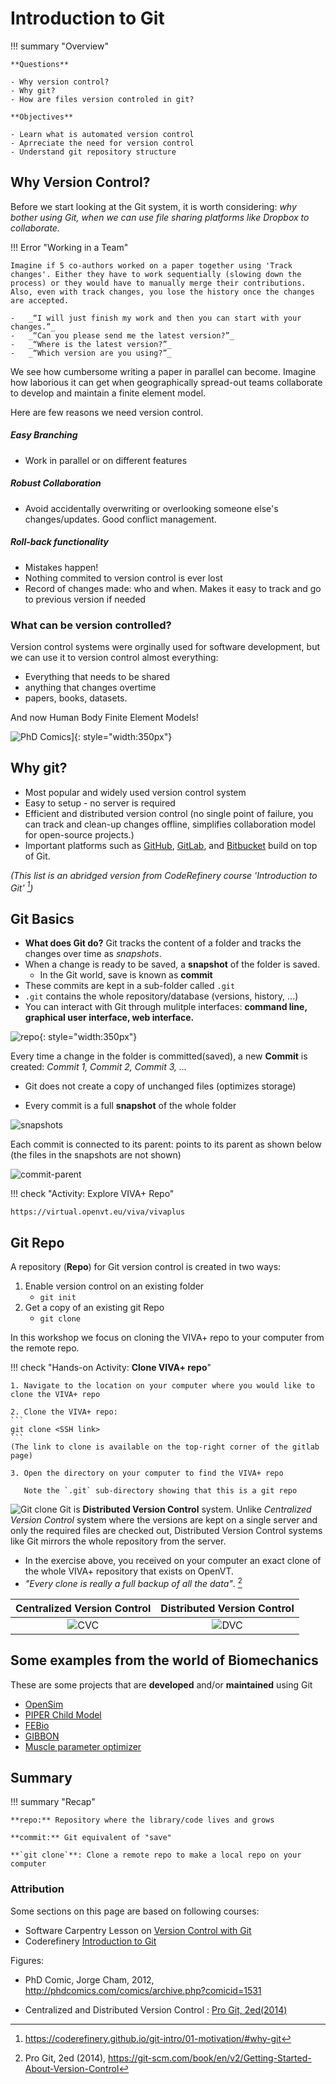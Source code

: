 # **Introduction to Git**

!!! summary "Overview" 

    **Questions**

    - Why version control?
    - Why git?
    - How are files version controled in git?
  
    **Objectives** 
  
    - Learn what is automated version control
    - Aprreciate the need for version control
    - Understand git repository structure
   
## **Why Version Control?**

Before we start looking at the Git system, it is worth considering: _why bother using Git, when we can use file sharing platforms like Dropbox to collaborate._

!!! Error "Working in a Team"

    Imagine if 5 co-authors worked on a paper together using 'Track changes'. Either they have to work sequentially (slowing down the process) or they would have to manually merge their contributions. Also, even with track changes, you lose the history once the changes are accepted. 
     
    -   _“I will just finish my work and then you can start with your changes.”_
    -   _“Can you please send me the latest version?”_
    -   _“Where is the latest version?”_
    -   _“Which version are you using?”_

We see how cumbersome writing a paper in parallel can become. Imagine how laborious it can get when geographically spread-out teams collaborate to develop and maintain a finite element model.

Here are few reasons we need version control.

##### Easy Branching

- Work in parallel or on different features

##### Robust Collaboration

- Avoid accidentally overwriting or overlooking someone else's changes/updates. Good conflict management.

##### Roll-back functionality 

- Mistakes happen!
- Nothing commited to version control is ever lost
- Record of changes made: who and when. Makes it easy to track and go to previous version if needed
  
### What can be version controlled?

Version control systems were orginally used for software development, but we can use it to version control almost everything:

- Everything that needs to be shared
- anything that changes overtime
- papers, books, datasets.

And now Human Body Finite Element Models!

![PhD Comics](img/phd-comic-VC.gif#center)]{: style="width:350px"}

## **Why git?** 

- Most popular and widely used version control system
- Easy to setup - no server is required
- Efficient and distributed version control (no single point of failure, you can track and clean-up changes offline, simplifies collaboration model for open-source projects.)
- Important platforms such as [GitHub](https://github.com), [GitLab](https://gitlab.com), and [Bitbucket](https://bitbucket.org) build on top of Git.

_(This list is an abridged version from CodeRefinery course 'Introduction to Git' [^2])_
[^2]: https://coderefinery.github.io/git-intro/01-motivation/#why-git

## **Git Basics**

- **What does Git do?** Git tracks the content of a folder and tracks the changes over time as _snapshots_.
- When a change is ready to be saved, a **snapshot** of the folder is saved.
  - In the Git world, save is known as **commit**
- These commits are kept in a sub-folder called `.git`
- `.git` contains the whole repository/database (versions, history, ...)
- You can interact with Git through mulitple interfaces: **command line, graphical user interface, web interface.**

![repo](img/repo_vivaplus.png#center){: style="width:350px"}

Every time a change in the folder is committed(saved), a new **Commit** is created: _Commit 1, Commit 2, Commit 3, ..._

- Git does not create a copy of unchanged files (optimizes storage)

- Every commit is a full **snapshot** of the whole folder

![snapshots](img/snapshots.png)

Each commit is connected to its parent: points to its parent as shown below (the files in the snapshots are not shown)

![commit-parent](img/commit-parent.png)

!!! check "Activity: Explore VIVA+ Repo"

    https://virtual.openvt.eu/viva/vivaplus

## **Git Repo**

A repository (**Repo**) for Git version control is created in two ways:

1. Enable version control on an existing folder
    - `git init`
2. Get a copy of an existing git Repo
    - `git clone`

In this workshop we focus on cloning the VIVA+ repo to your computer from the remote repo.

!!! check "Hands-on Activity: **Clone VIVA+ repo**" 
    
    1. Navigate to the location on your computer where you would like to clone the VIVA+ repo
   
    2. Clone the VIVA+ repo: 
    ```
    git clone <SSH link>
    ```
    (The link to clone is available on the top-right corner of the gitlab page)

    3. Open the directory on your computer to find the VIVA+ repo 
   
       Note the `.git` sub-directory showing that this is a git repo

![Git clone](img/git-clone_1.png)
Git is **Distributed Version Control** system. Unlike _Centralized Version Control_ system where the versions are kept on a single server and only the required files are checked out, Distributed Version Control systems like Git mirrors the whole repository from the server.

- In the exercise above, you received on your computer an exact clone of the whole VIVA+ repository that exists on OpenVT. 
- _"Every clone is really a full backup of all the data"_. [^dvc]

[^dvc]: Pro Git, 2ed (2014), https://git-scm.com/book/en/v2/Getting-Started-About-Version-Control

| **Centralized Version Control** | **Distributed Version Control** |
|:-------------------------------:|:-------------------------------:|
|       ![CVC](img/CVC.png)       |       ![DVC](img/DVC.png)       |

## Some examples from the world of Biomechanics

These are some projects that are **developed** and/or **maintained** using Git

- [OpenSim](https://github.com/opensim-org/opensim-core)
- [PIPER Child Model](https://gitlab.inria.fr/piper/child)
- [FEBio](https://github.com/febiosoftware/FEBio)
- [GIBBON](https://github.com/gibbonCode/GIBBON)
- [Muscle parameter optimizer](https://github.com/modenaxe/MuscleParamOptimizer)

## **Summary**

!!! summary "Recap" 
    
    **repo:** Repository where the library/code lives and grows

    **commit:** Git equivalent of "save"

    **`git clone`**: Clone a remote repo to make a local repo on your computer

### Attribution

Some sections on this page are based on following courses:

- Software Carpentry Lesson on [Version Control with Git](http://swcarpentry.github.io/git-novice/)
- Coderefinery [Introduction to Git](https://coderefinery.github.io/git-intro/)

Figures:

- PhD Comic, Jorge Cham, 2012, http://phdcomics.com/comics/archive.php?comicid=1531

- Centralized and Distributed Version Control : [Pro Git, 2ed(2014)](https://git-scm.com/book/en/v2)